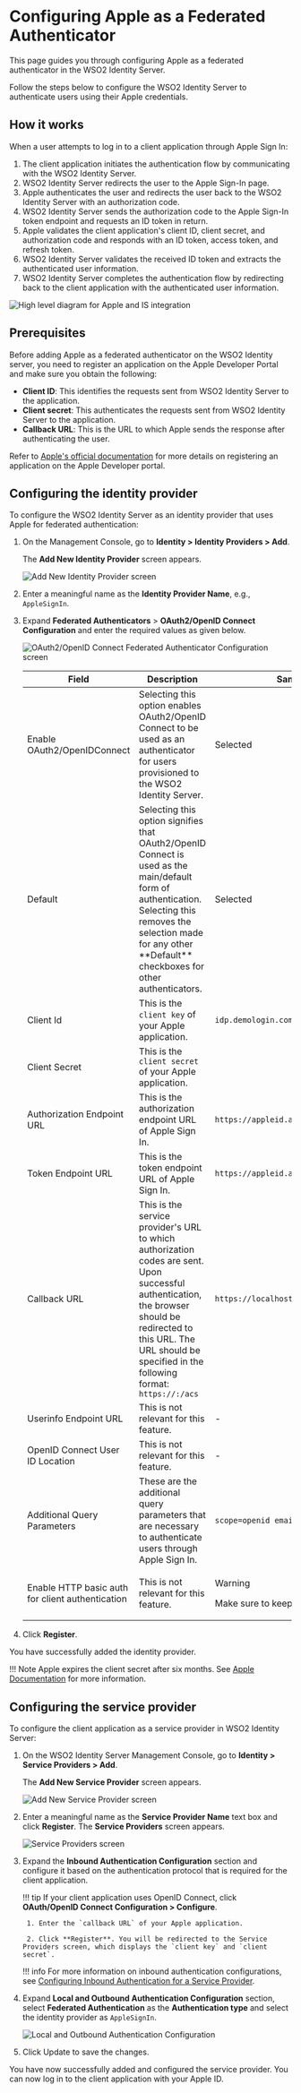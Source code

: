 
# Configuring Apple as a Federated Authenticator

This page guides you through configuring Apple as a federated authenticator in the WSO2 Identity Server.

Follow the steps below to configure the WSO2 Identity Server to authenticate users using their Apple credentials.

## How it works

When a user attempts to log in to a client application through Apple Sign In:

1. The client application initiates the authentication flow by communicating with the WSO2 Identity Server.
2. WSO2 Identity Server redirects the user to the Apple Sign-In page.
3. Apple authenticates the user and redirects the user back to the WSO2 Identity Server with an authorization code.
4. WSO2 Identity Server sends the authorization code to the Apple Sign-In token endpoint and requests an ID token in return.
5. Apple validates the client application's client ID, client secret, and authorization code and responds with an ID token, access token, and refresh token.
6. WSO2 Identity Server validates the received ID token and extracts the authenticated user information.
7. WSO2 Identity Server completes the authentication flow by redirecting back to the client application with the authenticated user information.

![High level diagram for Apple and IS integration]({{base_path}}/assets/img/guides/apple-wso2-is-integration.png)


## Prerequisites
Before adding Apple as a federated authenticator on the WSO2 Identity server, you need to register an application on the Apple Developer Portal and make sure you obtain the following:

- **Client ID**: This identifies the requests sent from WSO2 Identity Server to the application.
- **Client secret**: This authenticates the requests sent from WSO2 Identity Server to the application.
- **Callback URL**: This is the URL to which Apple sends the response after authenticating the user.

Refer to [Apple's official documentation](https://developer.apple.com/documentation/sign_in_with_apple/configuring_your_environment_for_sign_in_with_apple) for more details on registering an application on the Apple Developer portal.

## Configuring the identity provider
To configure the WSO2 Identity Server as an identity provider that uses Apple for federated authentication:

1. On the Management Console, go to **Identity > Identity Providers > Add**.

    The **Add New Identity Provider** screen appears.

    ![Add New Identity Provider screen]({{base_path}}/assets/img/guides/add-new-identity-provider-screen.jpeg)

2. Enter a meaningful name as the **Identity Provider Name**, e.g., `AppleSignIn`.

3. Expand **Federated Authenticators** > **OAuth2/OpenID Connect Configuration** and enter the required values as given below.

    ![OAuth2/OpenID Connect Federated Authenticator Configuration screen]({{base_path}}/assets/img/guides/oauth2-oidc-federated-authenticator-configuration-screen.jpeg)

    <table>
        <thead>
            <tr>
                <th>Field</th>
                <th>Description</th>
                <th>Sample Value</th>
            </tr>
        </thead>
        <tbody>
            <tr>
                <td>Enable OAuth2/OpenIDConnect</td>
                <td>Selecting this option enables OAuth2/OpenID Connect to be used as an authenticator for users provisioned to the WSO2 Identity Server.</td>
                <td>Selected</td>
            </tr>
            <tr>
                <td>Default</td>
                <td>Selecting this option signifies that OAuth2/OpenID Connect is used as the main/default form of authentication. Selecting this removes the selection made for any other **Default** checkboxes for other authenticators.</td>
                <td>Selected</td>
            </tr>
            <tr>
                <td>Client Id</td>
                <td>This is the <code>client key</code> of your Apple application.</td>
                <td><code>idp.demologin.com</code></td>
            </tr>
            <tr>
                <td>Client Secret</td>
                <td>This is the <code>client secret</code> of your Apple application.</td>
                <td></td>
            </tr>
            <tr>
                <td>Authorization Endpoint URL</td>
                <td>This is the authorization endpoint URL of Apple Sign In.</td>
                <td><code>https://appleid.apple.com/auth/authorize</code></td>
            </tr>
            <tr>
                <td>Token Endpoint URL</td>
                <td>This is the token endpoint URL of Apple Sign In.</td>
                <td><code>https://appleid.apple.com/auth/token</code></td>
            </tr>
            <tr>
                <td>Callback URL</td>
                <td>This is the service provider's URL to which authorization codes are sent. Upon successful authentication, the browser should be redirected to this URL. The URL should be specified in the following format: <code>https://:/acs</code></td>
                <td><code>https://localhost:9443/commonauth</code></td>
            </tr>
            <tr>
                <td>Userinfo Endpoint URL</td>
                <td>This is not relevant for this feature.</td>
                <td>-</td>
            </tr>
            <tr>
                <td>OpenID Connect User ID Location</td>
                <td>This is not relevant for this feature.</td>
                <td>-</td>
            </tr>
            <tr>
                <td>Additional Query Parameters</td>
                <td>These are the additional query parameters that are necessary to authenticate users through Apple Sign In.</td>
                <td><code>scope=openid email</code></td>
            </tr>
            <tr>
                <td>Enable HTTP basic auth for client authentication</td>
                <td>This is not relevant for this feature.</td>
                <td>
                    <div class="admonition warning">
                        <p class="admonition-title">Warning</p>
                        <p>Make sure to keep it unselected.</p>
                    </div>  
                </td>
            </tr>
        </tbody>
    </table>

4. Click **Register**.

You have successfully added the identity provider.

!!! Note
    Apple expires the client secret after six months. See [Apple Documentation](https://developer.apple.com/documentation/sign_in_with_apple/generate_and_validate_tokens) for more information.


## Configuring the service provider
To configure the client application as a service provider in WSO2 Identity Server:

1. On the WSO2 Identity Server Management Console, go to **Identity > Service Providers > Add**.

    The **Add New Service Provider** screen appears.

    ![Add New Service Provider screen]({{base_path}}/assets/img/guides/add-new-sp-screen.jpeg)

2. Enter a meaningful name as the **Service Provider Name** text box and click **Register**. The **Service Providers** screen appears.

    ![Service Providers screen]({{base_path}}/assets/img/guides/sps-screen.jpeg)

3. Expand the **Inbound Authentication Configuration** section and configure it based on the authentication protocol that is required for the client application.

    !!! tip
        If your client application uses OpenID Connect, click **OAuth/OpenID Connect Configuration > Configure**.

        1. Enter the `callback URL` of your Apple application.

        2. Click **Register**. You will be redirected to the Service Providers screen, which displays the `client key` and `client secret`.

    !!! info
        For more information on inbound authentication configurations, see [Configuring Inbound Authentication for a Service Provider]({{base_path}}/guides/applications/inbound-auth-for-sp).

4. Expand **Local and Outbound Authentication Configuration** section, select **Federated Authentication** as the **Authentication type** and select the identity provider as `AppleSignIn`.

    ![Local and Outbound Authentication Configuration]({{base_path}}/assets/img/guides/local-and-outbound-auth-conf.jpeg)

5. Click Update to save the changes.

You have now successfully added and configured the service provider. You can now log in to the client application with your Apple ID.
